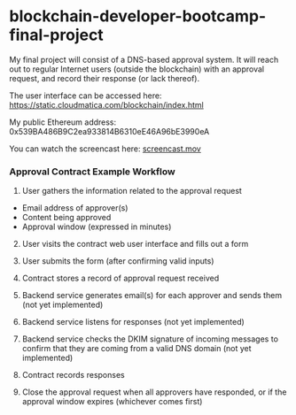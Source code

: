 # blockchain-developer-bootcamp-final-project

My final project will consist of a DNS-based approval system. It will reach out to regular Internet users (outside the blockchain) with an approval request, and record their response (or lack thereof).

The user interface can be accessed here: https://static.cloudmatica.com/blockchain/index.html

My public Ethereum address: 0x539BA486B9C2ea933814B6310eE46A96bE3990eA

You can watch the screencast here: [screencast.mov](screencast.mov)

### Approval Contract Example Workflow
1. User gathers the information related to the approval request
  - Email address of approver(s)
  - Content being approved
  - Approval window (expressed in minutes)

2. User visits the contract web user interface and fills out a form

3. User submits the form (after confirming valid inputs)

4. Contract stores a record of approval request received

5. Backend service generates email(s) for each approver and sends them (not yet implemented)

6. Backend service listens for responses (not yet implemented)

7. Backend service checks the DKIM signature of incoming messages to confirm that they are coming from a valid DNS domain (not yet implemented)

8. Contract records responses

9. Close the approval request when all approvers have responded, or if the approval window expires (whichever comes first)


